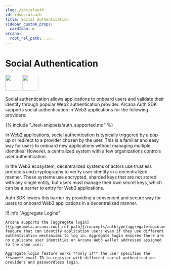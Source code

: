 ```yaml
---
slug: /socialauth
id: idsocialauth
title: Social Authentication
sidebar_custom_props:
  cardIcon: ▶️
arcana:
  root_rel_path: ../..
---
```


# Social Authentication

<img src="/img/icons/i_an_socialauth_light.png#only-light" width="50"/>
<img src="/img/icons/i_an_socialauth_dark.png#only-dark" width="50"/>

Social authentication allows applications to onboard users and validate their identity through popular Web2 authentication provider. Arcana Auth SDK supports social authentication in Web3 applications for the following providers:

{% include "./text-snippets/auth_supported.md" %}

In Web2 applications, social authentication is typically triggered by a pop-up or redirect to a provider chosen by the user. This is a familiar and easy way for users to onboard new applications without managing multiple identities. However, a centralized system with a few organizations controls user authentication. 

In the Web3 ecosystem, decentralized systems of actors use trustless protocols and cryptography to verify user identity in a decentralized manner. These systems use encrypted, sharded keys that are not stored with any single entity, but users must manage their own secret keys, which can be a barrier to entry for Web3 applications. 

Auth SDK lowers this barrier by providing a convenient and secure way for users to onboard Web3 applications in a decentralized manner.

!!! info  "Aggregate Logins"

    Arcana supports the [aggregate login]({{page.meta.arcana.root_rel_path}}/concepts/authtype/aggregatelogin.md) feature that can identify application users even if they use different authentication mechanisms to log in. Aggregate login ensures there are no duplicate user identities or Arcana Web3 wallet addresses assigned to the same user.  

    Aggregate login feature works **only if** the user specifies the **same** email ID to register with different social authentication providers and passwordless login.